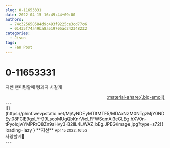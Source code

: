 ```yaml
---
slug: 0-11653331
date: 2022-04-15 16:49:44+09:00
authors:
  - 74c325658584d9c493f9225ce3cd77c6
  - 01435f74a49ba8a519705ad242348232
categories:
  - Jisun
tags:
  - Fan Post
---
```


# 0-11653331

<div class="post-container" markdown="1">
<div class="content-container md-sidebar__scrollwrap" markdown="1">

지쎈 팬미팅할때 뻥과자 사갈게

</div>
</div>

<div style="text-align: right;" markdown="1">
<a href="https://weverse.io/fromis9/fanpost/0-11653331" style="text-align: right;">:material-share:{.big-emoji}</a>
</div>
---

<div class="comments-container md-sidebar__scrollwrap" markdown="1">
<div class="comment" markdown="1">
<div class='id-container' markdown="1">
![](https://phinf.wevpstatic.net/MjAyNDEyMTlfMTE5/MDAxNzM0NTgzMjY0NDEy.08FClE9gxLY-99LscoMUgQbKnrVicLFFWSqmAi3eGLEg.hXV0n-tPyoIqjwYMPRrQ8Zn9aHvy3-B2llL4LWAZ_bEg.JPEG/image.jpg?type=s72){ loading=lazy }
**<span class="artist">지선</span>** <small>Apr 15 2022, 16:52</small><br>
</div>
<div class='comment-body' markdown="1">
사양할게🥹
</div>
</div>
</div>
---
